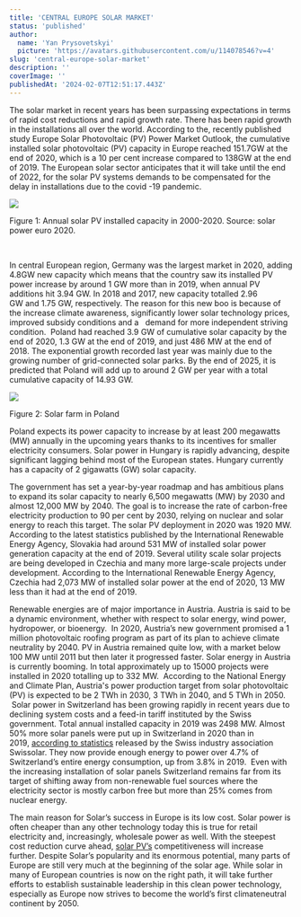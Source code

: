 ```yaml
---
title: 'CENTRAL EUROPE SOLAR MARKET'
status: 'published'
author:
  name: 'Yan Prysovetskyi'
  picture: 'https://avatars.githubusercontent.com/u/114078546?v=4'
slug: 'central-europe-solar-market'
description: ''
coverImage: ''
publishedAt: '2024-02-07T12:51:17.443Z'
---
```


The solar market in recent years has been surpassing expectations in terms of rapid cost reductions and rapid growth rate. There has been rapid growth in the installations all over the world. According to the, recently published study Europe Solar Photovoltaic (PV) Power Market Outlook, the cumulative installed solar photovoltaic (PV) capacity in Europe reached 151.7GW at the end of 2020, which is а 10 per cent increase compared to 138GW at the end of 2019. The European solar sector anticipates that it will take until the end of 2022, for the solar PV systems demands to be compensated for the delay in installations due to the covid -19 pandemic.

![](https://ae-solar.com/wp-content/uploads/2021/11/Image-01-4-1024x683.png)

Figure 1: Annual solar PV installed capacity in 2000-2020. Source: solar power euro 2020.

 

In central European region, Germany was the largest market in 2020, adding 4.8GW new capacity which means that the country saw its installed PV power increase by around 1 GW more than in 2019, when annual PV additions hit 3.94 GW. In 2018 and 2017, new capacity totalled 2.96 GW and 1.75 GW, respectively. The reason for this new boo is because of the increase climate awareness, significantly lower solar technology prices, improved subsidy conditions and a   demand for more independent striving condition.  Poland had reached 3.9 GW of cumulative solar capacity by the end of 2020, 1.3 GW at the end of 2019, and just 486 MW at the end of 2018. The exponential growth recorded last year was mainly due to the growing number of grid-connected solar parks. By the end of 2025, it is predicted that Poland will add up to around 2 GW per year with a total cumulative capacity of 14.93 GW.

![](https://ae-solar.com/wp-content/uploads/2021/11/Image-02-3-1024x675.jpg)

Figure 2: Solar farm in Poland

Poland expects its power capacity to increase by at least 200 megawatts (MW) annually in the upcoming years thanks to its incentives for smaller electricity consumers. Solar power in Hungary is rapidly advancing, despite significant lagging behind most of the European states. Hungary currently has a capacity of 2 gigawatts (GW) solar capacity.

The government has set a year-by-year roadmap and has ambitious plans to expand its solar capacity to nearly 6,500 megawatts (MW) by 2030 and almost 12,000 MW by 2040. The goal is to increase the rate of carbon-free electricity production to 90 per cent by 2030, relying on nuclear and solar energy to reach this target. The solar PV deployment in 2020 was 1920 MW. According to the latest statistics published by the International Renewable Energy Agency, Slovakia had around 531 MW of installed solar power generation capacity at the end of 2019. Several utility scale solar projects are being developed in Czechia and many more large-scale projects under development. According to the International Renewable Energy Agency, Czechia had 2,073 MW of installed solar power at the end of 2020, 13 MW less than it had at the end of 2019.

Renewable energies are of major importance in Austria. Austria is said to be a dynamic environment, whether with respect to solar energy, wind power, hydropower, or bioenergy.  In 2020, Austria’s new government promised a 1 million photovoltaic roofing program as part of its plan to achieve climate neutrality by 2040. PV in Austria remained quite low, with a market below 100 MW until 2011 but then later it progressed faster. Solar energy in Austria is currently booming. In total approximately up to 15000 projects were installed in 2020 totalling up to 332 MW.  According to the National Energy and Climate Plan, Austria's power production target from solar photovoltaic (PV) is expected to be 2 TWh in 2030, 3 TWh in 2040, and 5 TWh in 2050.  Solar power in Switzerland has been growing rapidly in recent years due to declining system costs and a feed-in tariff instituted by the Swiss government. Total annual installed capacity in 2019 was 2498 MW. Almost 50% more solar panels were put up in Switzerland in 2020 than in 2019, [according to statistics](https://www.swissolar.ch/services/medien/news/detail/n-n/statistik-sonnenenergie-2020-50-prozent-marktwachstum/) released by the Swiss industry association Swissolar. They now provide enough energy to power over 4.7% of Switzerland’s entire energy consumption, up from 3.8% in 2019.  Even with the increasing installation of solar panels Switzerland remains far from its target of shifting away from non-renewable fuel sources where the electricity sector is mostly carbon free but more than 25% comes from nuclear energy.

The main reason for Solar’s success in Europe is its low cost. Solar power is often cheaper than any other technology today this is true for retail electricity and, increasingly, wholesale power as well. With the steepest cost reduction curve ahead, [solar PV’s](https://ae-solar.com/) competitiveness will increase further. Despite Solar’s popularity and its enormous potential, many parts of Europe are still very much at the beginning of the solar age. While solar in many of European countries is now on the right path, it will take further efforts to establish sustainable leadership in this clean power technology, especially as Europe now strives to become the world’s first climateneutral continent by 2050.

 